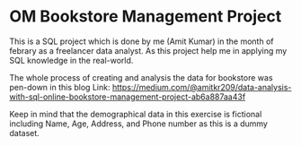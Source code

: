 # OM Bookstore Management Project
This is a SQL project which is done by me (Amit Kumar) in the month of febrary as a freelancer data analyst.
As this project help me in applying my SQL knowledge in the real-world.

The whole process of creating and analysis the data for bookstore was pen-down in this blog
Link: https://medium.com/@amitkr209/data-analysis-with-sql-online-bookstore-management-project-ab6a887aa43f

Keep in mind that the demographical data in this exercise is fictional including Name, Age, Address, and Phone number as this is a dummy dataset.
